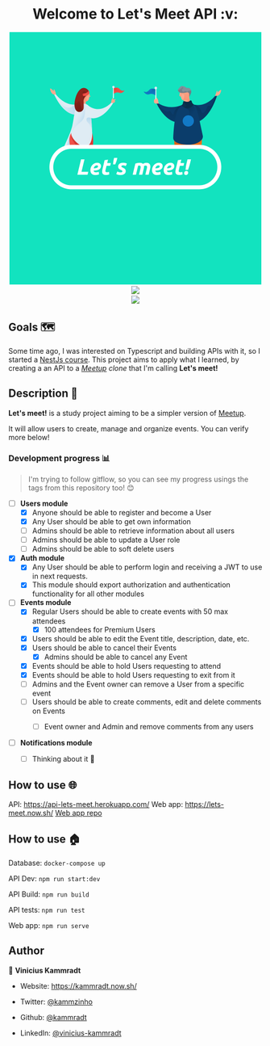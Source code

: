 


<h1 align="center">Welcome to Let's Meet API :v: </h1>

<div align="center">
    <img  src="./images/lets-meet.png"  alt="Let's meet logo"  width=500">
</div>



<div align="center">

<img  src="https://forthebadge.com/images/badges/built-with-love.svg" />

</div>



<div align="center">

<a  href="https://github.com/kammradt/lets-meet-api/stargazers">

<img  src="https://img.shields.io/github/stars/kammradt/lets-meet-api.svg?style=for-the-badge" />

</a>

</div>



##  Goals 🗺️

Some time ago, I was interested on Typescript and building APIs with it, so I started a [NestJs course](https://github.com/kammradt/learning-nestjs). This project aims to apply what I learned, by creating a an API to a *[Meetup](https://www.meetup.com/) clone* that I'm calling **Let's meet!**



##  Description 📝

**Let's meet!** is a study project aiming to be a simpler version of [Meetup](https://www.meetup.com/).

It will allow users to create, manage and organize events.
You can verify more below!


###  Development progress :bar_chart:

> I'm trying to follow gitflow, so you can see my progress usings the tags from this repository too! :blush:


- [ ] **Users module**
	- [x] Anyone should be able to register and become a User
	- [x] Any User should be able to get own information
	- [ ] Admins should be able to retrieve information about all users
	- [ ] Admins should be able to update a User role
	- [ ] Admins should be able to soft delete users

- [x] **Auth module**
	- [x] Any User should be able to perform login and receiving a JWT to use in next requests.
	- [x] This module should export authorization and authentication functionality for all other modules

- [ ] **Events module**
	- [x] Regular Users should be able to create events with 50 max attendees
		- [x] 100 attendees for Premium Users
	- [x] Users should be able to edit the Event title, description, date, etc.
	- [x] Users should be able to cancel their Events
		- [x] Admins should be able to cancel any Event
	- [x] Events should be able to hold Users requesting to attend
	- [x] Events should be able to hold Users requesting to exit from it
	- [ ] Admins and the Event owner can remove a User from a specific event
	- [ ] Users should be able to create comments, edit and delete comments on Events
		- [ ] Event owner and Admin and remove comments from any users


- [ ] **Notifications module**
    - [ ] Thinking about it 🤔


##  How to use :globe_with_meridians:

API: https://api-lets-meet.herokuapp.com/
Web app: https://lets-meet.now.sh/
[Web app repo](https://github.com/kammradt/lets-meet-client)

##  How to use :house:

Database:
`docker-compose up`

API Dev:
`npm run start:dev`

API Build:
`npm run build`

API tests:
`npm run test`

Web app:
`npm run serve`



##  Author

👤 **Vinicius Kammradt**

* Website: https://kammradt.now.sh/

* Twitter: [@kammzinho](https://twitter.com/kammzinho)

* Github: [@kammradt](https://github.com/kammradt)

* LinkedIn: [@vinicius-kammradt](https://linkedin.com/in/vinicius-kammradt)
